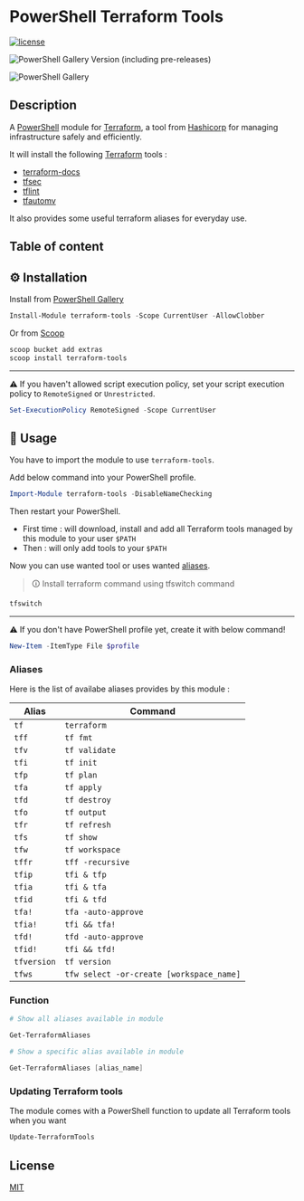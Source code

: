 # PowerShell Terraform Tools

[![license](https://img.shields.io/github/license/ptavares/powershell-terraform-tools)](./LICENSE)

![PowerShell Gallery Version (including pre-releases)](https://img.shields.io/powershellgallery/v/terraform-tools)

![PowerShell Gallery](https://img.shields.io/powershellgallery/dt/terraform-tools)


## Description 

A [PowerShell](https://microsoft.com/powershell) module for [Terraform](https://www.terraform.io/), a tool from [Hashicorp](https://www.hashicorp.com/) for managing infrastructure safely and efficiently.

It will install the following [Terraform](https://www.terraform.io/) tools : 
- [terraform-docs](https://github.com/terraform-docs/terraform-docs)
- [tfsec](https://github.com/aquasecurity/tfsec)
- [tflint](https://github.com/terraform-linters/tflint)
- [tfautomv](https://github.com/busser/tfautomv)

It also provides some useful terraform aliases for everyday use.

## Table of content

## ⚙️ Installation

Install from [PowerShell Gallery](https://www.powershellgallery.com/packages)

```powershell
Install-Module terraform-tools -Scope CurrentUser -AllowClobber
```

Or from [Scoop](https://github.com/ScoopInstaller/Extras/blob/master/bucket/git-aliases.json)

```powershell
scoop bucket add extras
scoop install terraform-tools
```

---

⚠️ If you haven't allowed script execution policy, set your script execution policy to `RemoteSigned` or `Unrestricted`.

```powershell
Set-ExecutionPolicy RemoteSigned -Scope CurrentUser
```

## 🛂 Usage

You have to import the module to use `terraform-tools`.

Add below command into your PowerShell profile.

```powershell
Import-Module terraform-tools -DisableNameChecking
```

Then restart your PowerShell.  

- First time : will download, install and add all Terraform tools managed by this module to your user `$PATH`
- Then : will only add tools to your `$PATH`

Now you can use wanted tool or uses wanted [aliases](#aliases).

> 🛈 Install terraform command using tfswitch command

```powershell
tfswitch
```


---

⚠️ If you don't have PowerShell profile yet, create it with below command!

```powershell
New-Item -ItemType File $profile
```

### Aliases

Here is the list of availabe aliases provides by this module :

| Alias       | Command                                  |
| ----------- | ---------------------------------------- |
| `tf`        | `terraform`                              |
| `tff`       | `tf fmt`                                 |
| `tfv`       | `tf validate`                            |
| `tfi`       | `tf init`                                |
| `tfp`       | `tf plan`                                |
| `tfa`       | `tf apply`                               |
| `tfd`       | `tf destroy`                             |
| `tfo`       | `tf output`                              |
| `tfr`       | `tf refresh`                             |
| `tfs`       | `tf show`                                |
| `tfw`       | `tf workspace`                           |
| `tffr`      | `tff -recursive`                         |
| `tfip`      | `tfi & tfp`                              |
| `tfia`      | `tfi & tfa`                              |
| `tfid`      | `tfi & tfd`                              |
| `tfa!`      | `tfa -auto-approve`                      |
| `tfia!`     | `tfi && tfa!`                            |
| `tfd!`      | `tfd -auto-approve`                      |
| `tfid!`     | `tfi && tfd!`                            |
| `tfversion` | `tf version`                             |
| `tfws`      | `tfw select -or-create [workspace_name]` |

### Function

```powershell
# Show all aliases available in module

Get-TerraformAliases
```

```powershell
# Show a specific alias available in module

Get-TerraformAliases [alias_name]
```

### Updating Terraform tools

The module comes with a PowerShell function to update all Terraform tools when you want

```powershell
Update-TerraformTools
```

## License

[MIT](./LICENCE)